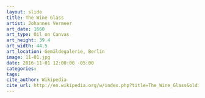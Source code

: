 ```yaml
---
layout: slide
title: The Wine Glass
artist: Johannes Vermeer
art_date: 1660
art_type: Oil on Canvas
art_height: 39.4
art_width: 44.5
art_location: Gemäldegalerie, Berlin
image: 11-01.jpg
date: 2016-11-01 12:00:00 -05:00
categories:
tags: 
cite_author: Wikipedia
cite_url: http://en.wikipedia.org/w/index.php?title=The_Wine_Glass&oldid=596263641
---
```

